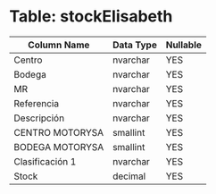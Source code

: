 # Table: stockElisabeth

| Column Name | Data Type | Nullable |
|-------------|-----------|----------|
| Centro | nvarchar | YES |
| Bodega | nvarchar | YES |
| MR | nvarchar | YES |
| Referencia | nvarchar | YES |
| Descripción | nvarchar | YES |
| CENTRO MOTORYSA | smallint | YES |
| BODEGA MOTORYSA | smallint | YES |
| Clasificación 1 | nvarchar | YES |
| Stock | decimal | YES |
